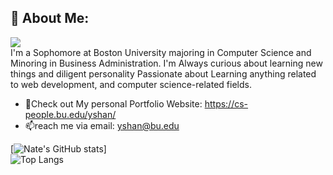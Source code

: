 ## 👋 About Me:
![](https://komarev.com/ghpvc/?username=NateEc)\
I'm a Sophomore at Boston University majoring in Computer Science and Minoring in Business Administration. I'm Always curious about learning new things and diligent personality
Passionate about Learning anything related to web development, and computer science-related fields.

- 🌱Check out My personal Portfolio Website: https://cs-people.bu.edu/yshan/
- 📫reach me via email: yshan@bu.edu  


[website]: https://cs-people.bu.edu/yshan/
[linkedin]: [https://www.linkedin.com/in/pomerantzsam/](https://www.linkedin.com/in/yukun-nathan-shan-803a02225/)

[![Nate's GitHub stats](https://github-readme-stats.vercel.app/api?username=nateEc&hide=contribs,prs&theme=shades-of-purple)]\
![Top Langs](https://github-readme-stats.vercel.app/api/top-langs/?username=nateEc)
